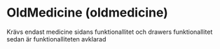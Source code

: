 # OldMedicine (oldmedicine)

Krävs endast medicine sidans funktionallitet och drawers funktionallitet sedan är funktionalliteten avklarad